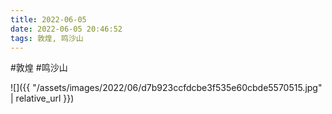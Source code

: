 ```yaml
---
title: 2022-06-05
date: 2022-06-05 20:46:52
tags: 敦煌, 鸣沙山
---
```




#敦煌 #鸣沙山

![]({{ "/assets/images/2022/06/d7b923ccfdcbe3f535e60cbde5570515.jpg" | relative_url }})
